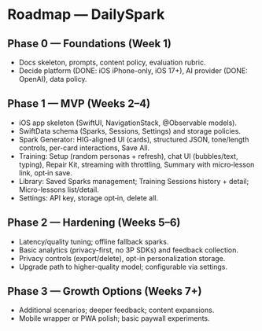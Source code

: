 # Roadmap — DailySpark

## Phase 0 — Foundations (Week 1)
- Docs skeleton, prompts, content policy, evaluation rubric.
- Decide platform (DONE: iOS iPhone-only, iOS 17+), AI provider (DONE: OpenAI), data policy.

## Phase 1 — MVP (Weeks 2–4)
- iOS app skeleton (SwiftUI, NavigationStack, @Observable models).
- SwiftData schema (Sparks, Sessions, Settings) and storage policies.
- Spark Generator: HIG-aligned UI (cards), structured JSON, tone/length controls, per-card interactions, Save All.
- Training: Setup (random personas + refresh), chat UI (bubbles/text, typing), Repair Kit, streaming with throttling, Summary with micro‑lesson link, opt‑in save.
- Library: Saved Sparks management; Training Sessions history + detail; Micro-lessons list/detail.
- Settings: API key, storage opt‑in, delete all.

## Phase 2 — Hardening (Weeks 5–6)
- Latency/quality tuning; offline fallback sparks.
- Basic analytics (privacy-first, no 3P SDKs) and feedback collection.
- Privacy controls (export/delete), opt-in personalization storage.
 - Upgrade path to higher-quality model; configurable via settings.

## Phase 3 — Growth Options (Weeks 7+)
- Additional scenarios; deeper feedback; content expansions.
- Mobile wrapper or PWA polish; basic paywall experiments.
